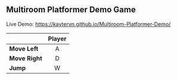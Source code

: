 <h2>Multiroom Platformer Demo Game</h2>

Live Demo: https://kaytervn.github.io/Multiroom-Platformer-Demo/

|                | Player |
| :------------- | :----: |
| **Move Left**  |   A    |
| **Move Right** |   D    |
| **Jump**       |   W    |
